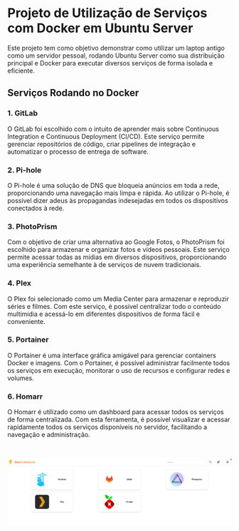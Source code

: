 # Projeto de Utilização de Serviços com Docker em Ubuntu Server

Este projeto tem como objetivo demonstrar como utilizar um laptop antigo como um servidor pessoal, rodando Ubuntu Server como sua distribuição principal e Docker para executar diversos serviços de forma isolada e eficiente.

## Serviços Rodando no Docker

### 1. GitLab
O GitLab foi escolhido com o intuito de aprender mais sobre Continuous Integration e Continuous Deployment (CI/CD). Este serviço permite gerenciar repositórios de código, criar pipelines de integração e automatizar o processo de entrega de software.

### 2. Pi-hole
O Pi-hole é uma solução de DNS que bloqueia anúncios em toda a rede, proporcionando uma navegação mais limpa e rápida. Ao utilizar o Pi-hole, é possível dizer adeus às propagandas indesejadas em todos os dispositivos conectados à rede.

### 3. PhotoPrism
Com o objetivo de criar uma alternativa ao Google Fotos, o PhotoPrism foi escolhido para armazenar e organizar fotos e vídeos pessoais. Este serviço permite acessar todas as mídias em diversos dispositivos, proporcionando uma experiência semelhante à de serviços de nuvem tradicionais.

### 4. Plex
O Plex foi selecionado como um Media Center para armazenar e reproduzir séries e filmes. Com este serviço, é possível centralizar todo o conteúdo multimídia e acessá-lo em diferentes dispositivos de forma fácil e conveniente.

### 5. Portainer
O Portainer é uma interface gráfica amigável para gerenciar containers Docker e imagens. Com o Portainer, é possível administrar facilmente todos os serviços em execução, monitorar o uso de recursos e configurar redes e volumes.

### 6. Homarr
O Homarr é utilizado como um dashboard para acessar todos os serviços de forma centralizada. Com esta ferramenta, é possível visualizar e acessar rapidamente todos os serviços disponíveis no servidor, facilitando a navegação e administração.


 <br>

![preview](./picture.png)
